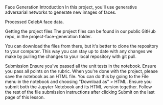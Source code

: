 Face Generation
Introduction
In this project, you'll use generative adversarial networks to generate new images of faces.


Processed CelebA face data.

Getting the project files
The project files can be found in our public GitHub repo, in the project-face-generation folder.

You can download the files from there, but it's better to clone the repository to your computer. This way you can stay up to date with any changes we make by pulling the changes to your local repository with git pull.

Submission
Ensure you've passed all the unit tests in the notebook.
Ensure you pass all points on the rubric.
When you're done with the project, please save the notebook as an HTML file. You can do this by going to the File menu in the notebook and choosing "Download as" > HTML. Ensure you submit both the Jupyter Notebook and its HTML version together.
Follow the rest of the file submission instructions after clicking Submit on the last page of this lesson.
